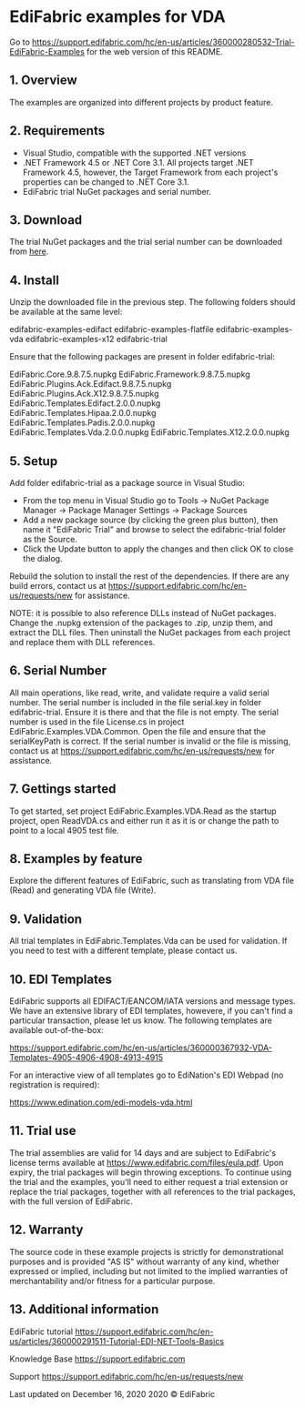 # EdiFabric examples for VDA

Go to https://support.edifabric.com/hc/en-us/articles/360000280532-Trial-EdiFabric-Examples for the web version of this README.

## 1. Overview
The examples are organized into different projects by product feature.

## 2. Requirements
- Visual Studio, compatible with the supported .NET versions
- .NET Framework 4.5 or .NET Core 3.1. All projects target .NET Framework 4.5, however, the Target Framework from each project's properties can be changed to .NET Core 3.1.
- EdiFabric trial NuGet packages and serial number.

## 3. Download
The trial NuGet packages and the trial serial number can be downloaded from [here](https://sowl.co/oApEt). 

## 4. Install
Unzip the downloaded file in the previous step. The following folders should be available at the same level:

edifabric-examples-edifact
edifabric-examples-flatfile
edifabric-examples-vda
edifabric-examples-x12
edifabric-trial

Ensure that the following packages are present in folder edifabric-trial:

EdiFabric.Core.9.8.7.5.nupkg
EdiFabric.Framework.9.8.7.5.nupkg
EdiFabric.Plugins.Ack.Edifact.9.8.7.5.nupkg
EdiFabric.Plugins.Ack.X12.9.8.7.5.nupkg
EdiFabric.Templates.Edifact.2.0.0.nupkg
EdiFabric.Templates.Hipaa.2.0.0.nupkg
EdiFabric.Templates.Padis.2.0.0.nupkg
EdiFabric.Templates.Vda.2.0.0.nupkg
EdiFabric.Templates.X12.2.0.0.nupkg

## 5. Setup
Add folder edifabric-trial as a package source in Visual Studio:
- From the top menu in Visual Studio go to Tools -> NuGet Package Manager -> Package Manager Settings -> Package Sources
- Add a new package source (by clicking the green plus button), then name it "EdiFabric Trial" and browse to select the edifabric-trial folder as the Source.
- Click the Update button to apply the changes and then click OK to close the dialog.

Rebuild the solution to install the rest of the dependencies. If there are any build errors, contact us at https://support.edifabric.com/hc/en-us/requests/new for assistance.

NOTE: it is possible to also reference DLLs instead of NuGet packages. Change the .nupkg extension of the packages to .zip, unzip them, and extract the DLL files. 
Then uninstall the NuGet packages from each project and replace them with DLL references.

## 6. Serial Number
All main operations, like read, write, and validate require a valid serial number. The serial number is included in the file serial.key in folder edifabric-trial. Ensure it is there and that the file is not empty.
The serial number is used in the file License.cs in project EdiFabric.Examples.VDA.Common. Open the file and ensure that the serialKeyPath is correct.
If the serial number is invalid or the file is missing, contact us at https://support.edifabric.com/hc/en-us/requests/new for assistance.

## 7. Gettings started
To get started, set project EdiFabric.Examples.VDA.Read as the startup project, open ReadVDA.cs and either run it as it is or change the path to point to a local 4905 test file.

## 8. Examples by feature
Explore the different features of EdiFabric, such as translating from VDA file (Read) and generating VDA file (Write).

## 9. Validation
All trial templates in EdiFabric.Templates.Vda can be used for validation. If you need to test with a different template, please contact us.

## 10. EDI Templates
EdiFabric supports all EDIFACT/EANCOM/IATA versions and message types. We have an extensive library of EDI templates, howevere, if you can't find a particular transaction, please let us know. 
The following templates are available out-of-the-box:

https://support.edifabric.com/hc/en-us/articles/360000367932-VDA-Templates-4905-4906-4908-4913-4915

For an interactive view of all templates go to EdiNation's EDI Webpad (no registration is required):

https://www.edination.com/edi-models-vda.html

## 11. Trial use
The trial assemblies are valid for 14 days and are subject to EdiFabric's license terms available at https://www.edifabric.com/files/eula.pdf. Upon expiry, the trial packages will begin throwing exceptions. 
To continue using the trial and the examples, you'll need to either request a trial extension or replace the trial packages, together with all references to the trial packages, with the full version of EdiFabric. 

## 12. Warranty
The source code in these example projects is strictly for demonstrational purposes and is provided "AS IS" without warranty of any kind, whether expressed or implied, including but not limited to the
implied warranties of merchantability and/or fitness for a particular purpose.

## 13. Additional information

EdiFabric tutorial
https://support.edifabric.com/hc/en-us/articles/360000291511-Tutorial-EDI-NET-Tools-Basics

Knowledge Base
https://support.edifabric.com

Support
https://support.edifabric.com/hc/en-us/requests/new

Last updated on December 16, 2020
2020 © EdiFabric
